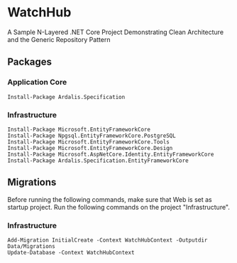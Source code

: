 # WatchHub
A Sample N-Layered .NET Core Project Demonstrating Clean Architecture and the Generic Repository Pattern

## Packages

### Application Core

```
Install-Package Ardalis.Specification
```

### Infrastructure
```
Install-Package Microsoft.EntityFrameworkCore
Install-Package Npgsql.EntityFrameworkCore.PostgreSQL
Install-Package Microsoft.EntityFrameworkCore.Tools
Install-Package Microsoft.EntityFrameworkCore.Design
Install-Package Microsoft.AspNetCore.Identity.EntityFrameworkCore
Install-Package Ardalis.Specification.EntityFrameworkCore
```

## Migrations
Before running the following commands, make sure that Web is set as startup project. Run the following commands on the project "Infrastructure".

### Infrastructure
```
Add-Migration InitialCreate -Context WatchHubContext -Outputdir Data/Migrations
Update-Database -Context WatchHubContext
```

